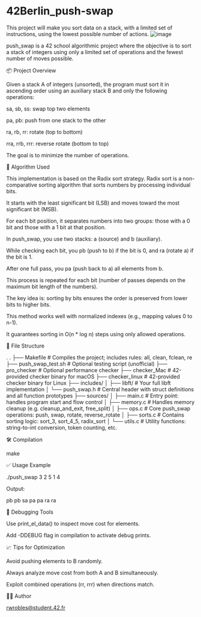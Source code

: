 # 42Berlin_push-swap
This project will make you sort data on a stack, with a limited set of instructions, using the lowest possible number of actions. 
![image](https://github.com/user-attachments/assets/062be69c-fed2-49fe-8bb0-aaeafae262b5)

push_swap is a 42 school algorithmic project where the objective is to sort a stack of integers using only a limited set of operations and the fewest number of moves possible.

📦 Project Overview

Given a stack A of integers (unsorted), the program must sort it in ascending order using an auxiliary stack B and only the following operations:

sa, sb, ss: swap top two elements

pa, pb: push from one stack to the other

ra, rb, rr: rotate (top to bottom)

rra, rrb, rrr: reverse rotate (bottom to top)

The goal is to minimize the number of operations.

🧠 Algorithm Used

This implementation is based on the Radix sort strategy. Radix sort is a non-comparative sorting algorithm that sorts numbers by processing individual bits.

It starts with the least significant bit (LSB) and moves toward the most significant bit (MSB).

For each bit position, it separates numbers into two groups: those with a 0 bit and those with a 1 bit at that position.

In push_swap, you use two stacks: a (source) and b (auxiliary).

While checking each bit, you pb (push to b) if the bit is 0, and ra (rotate a) if the bit is 1.

After one full pass, you pa (push back to a) all elements from b.

This process is repeated for each bit (number of passes depends on the maximum bit length of the numbers).

The key idea is: sorting by bits ensures the order is preserved from lower bits to higher bits.

This method works well with normalized indexes (e.g., mapping values 0 to n-1).

It guarantees sorting in O(n * log n) steps using only allowed operations.

🧩 File Structure

.
.
├── Makefile                  # Compiles the project; includes rules: all, clean, fclean, re
├── push_swap_test.sh         # Optional testing script (unofficial)
├── pro_checker               # Optional performance checker
├── checker_Mac               # 42-provided checker binary for macOS
├── checker_linux             # 42-provided checker binary for Linux
├── includes/
│   ├── libft/                # Your full libft implementation
│   └── push_swap.h           # Central header with struct definitions and all function prototypes
├── sources/
│   ├── main.c                # Entry point: handles program start and flow control
│   ├── memory.c              # Handles memory cleanup (e.g. cleanup_and_exit, free_split)
│   ├── ops.c                 # Core push_swap operations: push, swap, rotate, reverse_rotate
│   ├── sorts.c               # Contains sorting logic: sort_3, sort_4_5, radix_sort
│   └── utils.c               # Utility functions: string-to-int conversion, token counting, etc.


🛠 Compilation

make

✅ Usage Example

./push_swap 3 2 5 1 4

Output:

pb
pb
sa
pa
pa
ra
ra

🧪 Debugging Tools

Use print_el_data() to inspect move cost for elements.

Add -DDEBUG flag in compilation to activate debug prints.

📈 Tips for Optimization

Avoid pushing elements to B randomly.

Always analyze move cost from both A and B simultaneously.

Exploit combined operations (rr, rrr) when directions match.

👨‍💻 Author

rwrobles@student.42.fr

